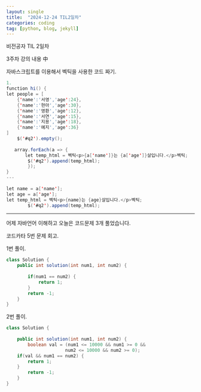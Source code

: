 ```yaml
---
layout: single
title:  "2024-12-24 TIL2일차"
categories: coding
tag: [python, blog, jekyll]
---
```


비전공자 TIL 2일차 

3주차 강의 내용 中

자바스크립트를 이용해서 벡틱을 사용한 코드 짜기.

```JAVA
1.
function hi() {
let people = [
	{'name':'서영','age':24},
	{'name':'현아','age':30},
	{'name':'영환','age':12},
	{'name':'서연','age':15},
	{'name':'지용','age':18},
	{'name':'예지','age':36}    
]
    $('#q2').empty();
    
   array.forEach(a => {
       let temp_html = 벡틱<p>{a['name']}는 {a['age']}살입니다.</p>벡틱;
        $('#q2').append(temp_html);    
        });
} 
---
    
let name = a['name'];
let age = a['age'];
let temp_html = 벡틱<p>{name}는 {age}살입니다.</p>벡틱;
        $('#q2').append(temp_html);

```



---

어제 자바언어 이해하고 오늘은 코드문제 3개 풀었습니다.

코드카타 5번 문제 회고.

1번 풀이.

```java
class Solution {
    public int solution(int num1, int num2) {
        
        if(num1 == num2) {
            return 1;
        }
        return -1;
    }
}
```

2번 풀이.

```java
class Solution {
    
    public int solution(int num1, int num2) {
        boolean val = (num1 <= 10000 && num1 >= 0 &&
                      num2 <= 10000 && num2 >= 0);
    if(val && num1 == num2) {
        return 1;
    }
        return -1;
    }
}
```

